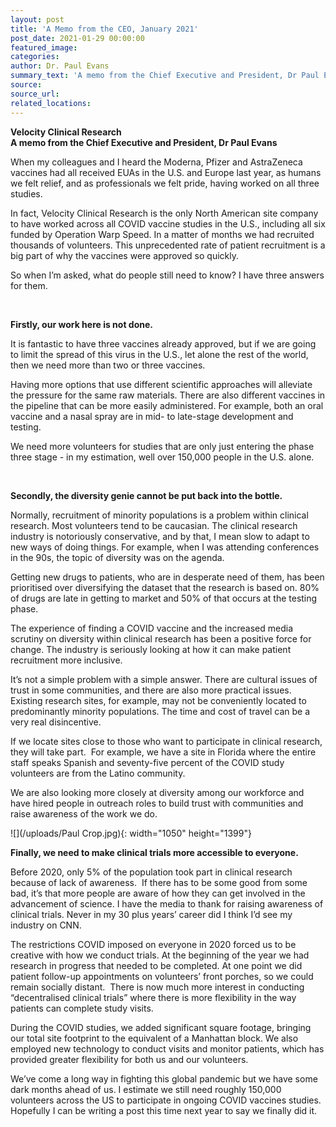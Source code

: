 ```yaml
---
layout: post
title: 'A Memo from the CEO, January 2021'
post_date: 2021-01-29 00:00:00
featured_image:
categories:
author: Dr. Paul Evans
summary_text: 'A memo from the Chief Executive and President, Dr Paul Evans'
source:
source_url:
related_locations:
---
```


**Velocity Clinical Research<br>A memo from the Chief Executive and President, Dr Paul Evans**

When my colleagues and I heard the Moderna, Pfizer and AstraZeneca vaccines had all received EUAs in the U.S. and Europe last year, as humans we felt relief, and as professionals we felt pride, having worked on all three studies.

In fact, Velocity Clinical Research is the only North American site company to have worked across all COVID vaccine studies in the U.S., including all six funded by Operation Warp Speed. In a matter of months we had recruited thousands of volunteers. This unprecedented rate of patient recruitment is a big part of why the vaccines were approved so quickly.

So when I’m asked, what do people still need to know? I have three answers for them.

&nbsp;

**Firstly, our work here is not done.&nbsp;**

It is fantastic to have three vaccines already approved, but if we are going to limit the spread of this virus in the U.S., let alone the rest of the world, then we need more than two or three vaccines.

Having more options that use different scientific approaches will alleviate the pressure for the same raw materials. There are also different vaccines in the pipeline that can be more easily administered. For example, both an oral vaccine and a nasal spray are in mid- to late-stage development and testing.

We need more volunteers for studies that are only just entering the phase three stage - in my estimation, well over 150,000 people in the U.S. alone.

&nbsp;

**Secondly, the diversity genie cannot be put back into the bottle.**

Normally, recruitment of minority populations is a problem within clinical research. Most volunteers tend to be caucasian. The clinical research industry is notoriously conservative, and by that, I mean slow to adapt to new ways of doing things. For example, when I was attending conferences in the 90s, the topic of diversity was on the agenda.

Getting new drugs to patients, who are in desperate need of them, has been prioritised over diversifying the dataset that the research is based on. 80% of drugs are late in getting to market and 50% of that occurs at the testing phase.

The experience of finding a COVID vaccine and the increased media scrutiny on diversity within clinical research has been a positive force for change. The industry is seriously looking at how it can make patient recruitment more inclusive.

It’s not a simple problem with a simple answer. There are cultural issues of trust in some communities, and there are also more practical issues. Existing research sites, for example, may not be conveniently located to predominantly minority populations. The time and cost of travel can be a very real disincentive.

If we locate sites close to those who want to participate in clinical research, they will take part.&nbsp; For example, we have a site in Florida where the entire staff speaks Spanish and seventy-five percent of the COVID study volunteers are from the Latino community.

We are also looking more closely at diversity among our workforce and have hired people in outreach roles to build trust with communities and raise awareness of the work we do.

![](/uploads/Paul Crop.jpg){: width="1050" height="1399"}

**Finally, we need to make clinical trials more accessible to everyone.**

Before 2020, only 5% of the population took part in clinical research because of lack of awareness.&nbsp; If there has to be some good from some bad, it’s that more people are aware of how they can get involved in the advancement of science. I have the media to thank for raising awareness of clinical trials. Never in my 30 plus years’ career did I think I’d see my industry on CNN.

The restrictions COVID imposed on everyone in 2020 forced us to be creative with how we conduct trials. At the beginning of the year we had research in progress that needed to be completed. At one point we did patient follow-up appointments on volunteers’ front porches, so we could remain socially distant.&nbsp; There is now much more interest in conducting “decentralised clinical trials” where there is more flexibility in the way patients can complete study visits.

During the COVID studies, we added significant square footage, bringing our total site footprint to the equivalent of a Manhattan block. We also employed new technology to conduct visits and monitor patients, which has provided greater flexibility for both us and our volunteers.

We’ve come a long way in fighting this global pandemic but we have some dark months ahead of us. I estimate we still need roughly 150,000 volunteers across the US to participate in ongoing COVID vaccines studies. Hopefully I can be writing a post this time next year to say we finally did it.
